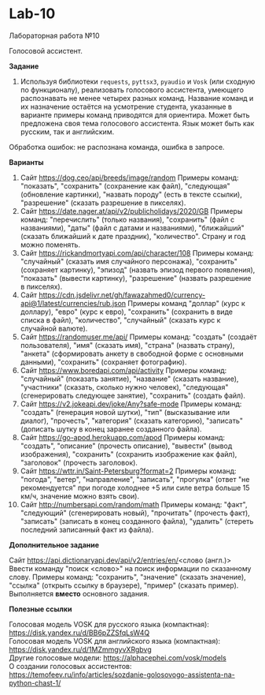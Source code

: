 # Lab-10
Лабораторная работа №10

Голосовой ассистент.

**Задание**

1. Используя библиотеки ```requests```, ```pyttsx3```, ```pyaudio``` и ```Vosk``` (или сходную по функционалу), реализовать голосового ассистента, умеющего распознавать не менее четырех разных команд. Название команд и их назначение остаётся на усмотрение студента, указанные в варианте примеры команд приводятся для ориентира. Может быть предложена своя тема голосового ассистента. Язык может быть как русским, так и английским.

Обработка ошибок: не распознана команда, ошибка в запросе.

**Варианты**

1. Сайт https://dog.ceo/api/breeds/image/random Примеры команд: "показать", "сохранить" (сохранение как файл), "следующая" (обновление картинки), "назвать породу" (есть в тексте ссылки), "разрешение" (сказать разрешение в пикселях).  
2. Сайт https://date.nager.at/api/v2/publicholidays/2020/GB Примеры команд: "перечислить" (только названия), "сохранить" (файл с названиями), "даты" (файл с датами и названиями), "ближайший" (сказать ближайший к дате праздник), "количество". Страну и год можно поменять.  
3. Сайт https://rickandmortyapi.com/api/character/108 Примеры команд: "случайный" (сказать имя случайного персонажа), "сохранить" (сохраняет картинку), "эпизод" (назвать эпизод первого появления), "показать" (вывести картинку), "разрешение" (назвать разрешение в пикселях).  
4. Сайт https://cdn.jsdelivr.net/gh/fawazahmed0/currency-api@1/latest/currencies/rub.json Примеры команд "доллар" (курс к доллару), "евро" (курс к евро), "сохранить" (сохранить в виде списка в файл), "количество", "случайный" (сказать курс к случайной валюте).  
5. Сайт https://randomuser.me/api/ Примеры команд: "создать" (создаёт пользователя), "имя" (сказать имя), "страна" (назвать страну), "анкета" (сформировать анкету в свободной форме с основными данными), "сохранить" (сохраняет фотографию).  
6. Сайт https://www.boredapi.com/api/activity Примеры команд: "случайный" (показать занятие), "название" (сказать название), "участники" (сказать, сколько нужно человек), "следующая" (сгенерировать следующее занятие), "сохранить" (создать файл).  
7. Сайт https://v2.jokeapi.dev/joke/Any?safe-mode Примеры команд: "создать" (генерация новой шутки), "тип" (высказывание или диалог), "прочесть", "категория" (сказать категорию), "записать" (дописать шутку в конец заранее созданного файла).  
8. Сайт https://go-apod.herokuapp.com/apod Примеры команд: "создать", "описание" (прочесть описание), "вывести" (вывод изображения), "сохранить" (сохранить изображение как файл), "заголовок" (прочесть заголовок).  
9. Сайт https://wttr.in/Saint-Petersburg?format=2 Примеры команд: "погода", "ветер", "направление", "записать", "прогулка" (ответ "не рекомендуется" при погоде холоднее +5 или силе ветра больше 15 км/ч, значение можно взять свои).  
10. Сайт http://numbersapi.com/random/math Примеры команд: "факт", "следующий" (сгенерировать новый), "прочитать" (прочесть факт), "записать" (записать в конец созданного файла), "удалить" (стереть последний записанный факт из файла).  

**Дополнительное задание**

Сайт https://api.dictionaryapi.dev/api/v2/entries/en/<слово (англ.)> Ввести команду "поиск <слово>" на поиск информации по сказанному слову. Примеры команд: "сохранить", "значение" (сказать значение), "ссылка" (открыть ссылку в браузере), "пример" (сказать пример). Выполняется **вместо** основного задания.

**Полезные ссылки**

Голосовая модель VOSK для русского языка (компактная): https://disk.yandex.ru/d/BB6pZZSfqLsW4Q  
Голосовая модель VOSK для английского языка (компактная): https://disk.yandex.ru/d/1MZmmgyvXRgbvg  
Другие голосовые модели: https://alphacephei.com/vosk/models  
О создании голосовых ассистентов: https://temofeev.ru/info/articles/sozdanie-golosovogo-assistenta-na-python-chast-1/
